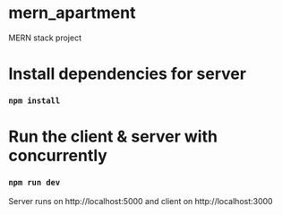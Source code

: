 # mern_apartment
MERN stack project

# Install dependencies for server
### `npm install`

# Run the client & server with concurrently
### `npm run dev`

Server runs on http://localhost:5000 and client on http://localhost:3000
